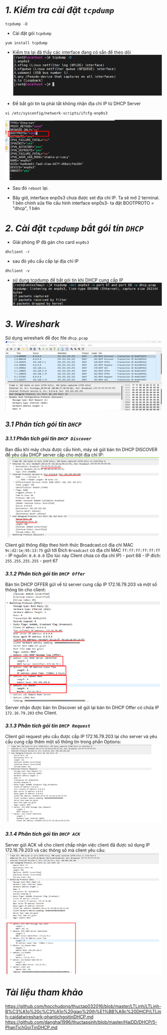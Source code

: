 # ***1. Kiểm tra cài đặt `tcpdump`***
```
tcpdump -D
```
- Cài đặt gói `tcpdump`
```
yum install tcpdump
```
- Kiểm tra lại đã thấy các interface đang có sẵn để theo dõi
![ima](../IMG/22.png)

- Để bắt gói tin ta phải tắt không nhận địa chỉ IP từ DHCP Server

```
vi /etc/sysconfig/network-scripts/ifcfg-enp0s3
```
![ima](../IMG/23.png)
- Sau đó `reboot` lại.

- Bây giờ, interface enp0s3 chưa được set địa chỉ IP. Ta sẽ mở 2 terminal. 1 bên chỉnh sửa file cấu hình interface enp0s3- ta đặt BOOTPROTO = "dhcp", 1 bên 
# ***2. Cài đặt `tcpdump` bắt gói tín `DHCP`***
- Giải phóng IP đã gán cho card `enp0s3`

```
dhclient -r
```
- sau đó yêu cầu cấp lại địa chỉ IP
```
dhclient -v
```
- sử dụng tcpdump để bắt gói tin khi DHCP cung cấp IP
![ima](../IMG/21.png)



# ***3. Wireshark***
Sử dụng wireshark để đọc file `dhcp.pcap` 
![ima](../IMG/24.png)
## ***3.1 Phân tích gói tin `DHCP`***
### ***3.1.1 Phân tích gói tin `DHCP Discover`***
Ban đầu khi máy chưa được cấu hình, máy sẽ gửi bản tin DHCP DISCOVER để yêu cầu DHCP server cấp cho một địa chỉ IP:
![ima](../IMG/34.png)

Client gửi thông điệp theo hình thức Broadcast.có địa chỉ MAC `9c:d2:1e:95:13:75` gửi tới Đích `Broadcast` có địa chỉ MAC `ff:ff:ff:ff:ff:ff` - IP nguồn: `0.0.0.0` (Do lúc này Client chưa có địa chỉ IP) - port 68 - IP đích: `255.255.255.255` - port 67

### ***3.1.2 Phân tích gói tin `DHCP Offer`***
Bản tin DHCP OFFER gửi về từ server cung cấp IP 172.16.79.203 và một số thông tin cho client:
![ima](../IMG/35.png)
Server nhận được bản tin Discover sẽ gửi lại bản tin DHCP Offer có chứa IP `172.16.79.203` cho Client. 

### ***3.1.3 Phân tích gói tin `DHCP Request`***
 Client gửi request yêu cầu được cấp IP 172.16.79.203 lại cho server và yêu cầu cung cấp thêm một số thông tin trong phần Options:
![ima](../IMG/36.png)


### ***3.1.4 Phân tích gói tin `DHCP ACK`***
Server gửi ACK về cho client chấp nhận việc client đã được sử dụng IP 172.16.79.203 và các thông số mà client yêu cầu:
![ima](../IMG/37.png)

# ***Tài liệu tham khảo***
<https://github.com/hocchudong/thuctap032016/blob/master/LTLinh/LTLinh-B%C3%A1o%20c%C3%A1o%20giao%20th%E1%BB%A9c%20DHCP/LTLinh-caidatwireshark-phantichgoitinDHCP.md>
<https://github.com/danghai1996/thuctapsinh/blob/master/HaiDD/DHCP/5-PhanTichGoiTinDHCP.md>
